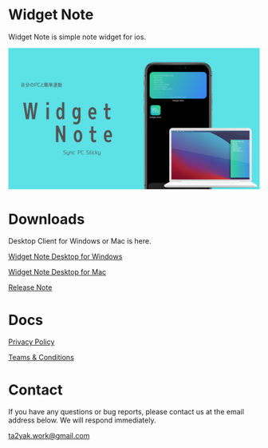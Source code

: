# Widget Note
Widget Note is simple note widget for ios.

![Widget Note](https://github.com/ta2yak/widget-note/blob/main/docs/images/WidgetNote.png?raw=true "Widget Note")


# Downloads

Desktop Client for Windows or Mac is here.

[Widget Note Desktop for Windows](https://widget-note-desktop.s3.ap-northeast-1.amazonaws.com/Widget+Note+Desktop+Setup.exe)  

[Widget Note Desktop for Mac](https://widget-note-desktop.s3.ap-northeast-1.amazonaws.com/Widget+Note+Desktop+Setup.dmg)  

[Release Note](https://ta2yak.github.io/widget-note/desktop_docs/release_note)



# Docs

[Privacy Policy](https://ta2yak.github.io/widget-note/policy/en)

[Teams & Conditions](https://ta2yak.github.io/widget-note/terms/en)



# Contact

If you have any questions or bug reports, please contact us at the email address below. We will respond immediately.

ta2yak.work@gmail.com


